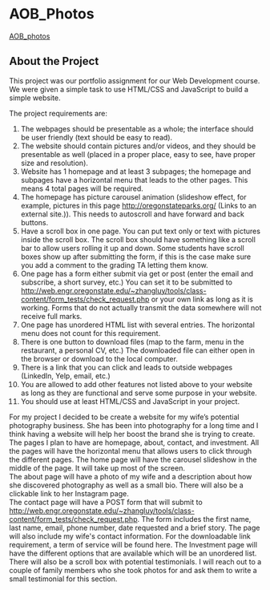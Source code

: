 # AOB_Photos 
[AOB_photos](http://web.engr.oregonstate.edu/~acuarioj/AOB_Photos/home.html)

## About the Project

This project was our portfolio assignment for our Web Development course. We were given a simple task to use HTML/CSS and JavaScript to build a simple website.

The project requirements are:

1. The webpages should be presentable as a whole; the interface should be user friendly (text should be easy to read).
2. The website should contain pictures and/or videos, and they should be presentable as well (placed in a proper place, easy to see, have proper size and resolution).
3. Website has 1 homepage and at least 3 subpages; the homepage and subpages have a horizontal menu that leads to the other pages. This means 4 total pages will be required.
4. The homepage has picture carousel animation (slideshow effect, for example, pictures in this page http://oregonstateparks.org/ (Links to an external site.)). This needs to autoscroll and have forward and back buttons.
5. Have a scroll box in one page. You can put text only or text with pictures inside the scroll box.  The scroll box should have something like a scroll bar to allow users rolling it up and down. Some students have scroll boxes show up after submitting the form, if this is the case make sure you add a comment to the grading TA letting them know.
6. One page has a form either submit via get or post (enter the email and subscribe, a short survey, etc.)  You can set it to be submitted to http://web.engr.oregonstate.edu/~zhangluy/tools/class-content/form_tests/check_request.php or your own link as long as it is working. Forms that do not actually transmit the data somewhere will not receive full marks.
7. One page has unordered HTML list with several entries. The horizontal menu does not count for this requirement.
8. There is one button to download files (map to the farm, menu in the restaurant, a personal CV, etc.) The downloaded file can either open in the browser or download to the local computer.
9. There is a link that you can click and leads to outside webpages (LinkedIn, Yelp, email, etc.)
10. You are allowed to add other features not listed above to your website as long as they are functional and serve some purpose in your website.
11. You should use at least HTML/CSS and JavaScript in your project.

For my project I decided to be create a website for my wife’s potential photography business.  She has been into photography for a long time and I think having a website will help her boost the brand she is trying to create. 
The pages I plan to have are homepage, about, contact, and investment.  All the pages will have the horizontal menu that allows users to click through the different pages.
The home page will have the carousel slideshow in the middle of the page. It will take up most of the screen.   
The about page will have a photo of my wife and a description about how she discovered photography as well as a small bio. There will also be a clickable link to her Instagram page.  
The contact page will have a POST form that will submit to http://web.engr.oregonstate.edu/~zhangluy/tools/class-content/form_tests/check_request.php.  The form includes the first name, last name, email, phone number, date requested and a brief story. The page will also include my wife's contact information. For the downloadable link requirement, a term of service will be found here.
The Investment page will have the different options that are available which will be an unordered list. There will also be a scroll box with potential testimonials. I will reach out to a couple of family members who she took photos for and ask them to write a small testimonial for this section.
